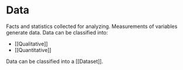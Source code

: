 # Data
Facts and statistics collected for analyzing.
Measurements of variables generate data.
Data can be classified into:
- [[Qualitative]]
- [[Quantitative]]

Data can be classified into a [[Dataset]].